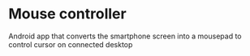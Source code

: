 <h1>Mouse controller</h1>
<p>Android app that converts the smartphone screen into a mousepad to control cursor on connected desktop</p>
